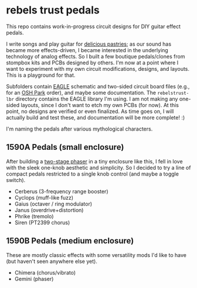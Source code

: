 rebels trust pedals
===================

This repo contains work-in-progress circuit designs for DIY guitar effect pedals.

I write songs and play guitar for [delicious pastries](http://deliciouspastries.bandcamp.com/); as our sound has became more effects-driven, I became interested in the underlying technology of  analog effects. So I built a few boutique pedals/clones from stompbox kits and PCBs designed by others. I'm now at a point where I want to experiment with my own circuit modifications, designs, and layouts. This is a playground for that.

Subfolders contain [EAGLE](http://www.cadsoftusa.com/) schematic and two-sided circuit board files (e.g., for an [OSH Park](https://oshpark.com/) order), and maybe some documentation. The `rebelstrust-lbr` directory contains the EAGLE library I'm using. I am not making any one-sided layouts, since I don't want to etch my own PCBs (for now). At this point, no designs are verified or even finalized. As time goes on, I will actually build and test these, and documentation will be more complete! :)

I'm naming the pedals after various mythological characters.


1590A Pedals (small enclosure)
-----------------------

After building a [two-stage phaser](https://slackprop.wordpress.com/2016/01/20/transistor-clustering-for-diy-guitar-effects/) in a tiny enclosure like this, I fell in love with the sleek one-knob aesthetic and simplicity. So I decided to try a line of compact pedals restricted to a single knob control (and maybe a toggle switch).

- Cerberus (3-frequency range booster)
- Cyclops (muff-like fuzz)
- Gaius (octaver / ring modulator)
- Janus (overdrive+distortion)
- Phrike (tremolo)
- Siren (PT2399 chorus)

1590B Pedals (medium enclosure)
------------------------

These are mostly classic effects with some versatility mods I'd like to have (but haven't seen anywhere else yet).

- Chimera (chorus/vibrato)
- Gemini (phaser)
